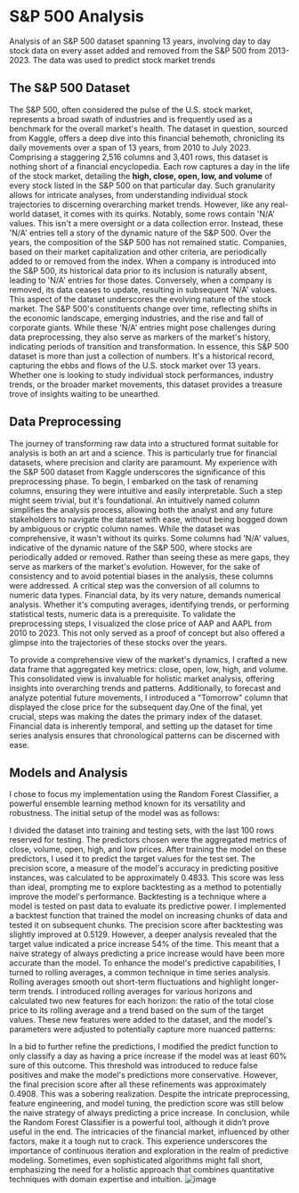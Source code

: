 # S&P 500 Analysis
Analysis of an S&amp;P 500 dataset spanning 13 years, involving day to day stock data on every asset added and removed from the S&amp;P 500 from 2013-2023. The data was used to predict stock market trends



## The S&P 500 Dataset
The S&P 500, often considered the pulse of the U.S. stock market, represents a broad swath of industries and is frequently used as a benchmark for the overall market's health. The dataset in question, sourced from Kaggle, offers a deep dive into this financial behemoth, chronicling its daily movements over a span of 13 years, from 2010 to July 2023.
Comprising a staggering 2,516 columns and 3,401 rows, this dataset is nothing short of a financial encyclopedia. Each row captures a day in the life of the stock market, detailing the **high, close, open, low, and volume** of every stock listed in the S&P 500 on that particular day. Such granularity allows for intricate analyses, from understanding individual stock trajectories to discerning overarching market trends.
However, like any real-world dataset, it comes with its quirks. Notably, some rows contain 'N/A' values. This isn't a mere oversight or a data collection error. Instead, these 'N/A' entries tell a story of the dynamic nature of the S&P 500. Over the years, the composition of the S&P 500 has not remained static. Companies, based on their market capitalization and other criteria, are periodically added to or removed from the index. When a company is introduced into the S&P 500, its historical data prior to its inclusion is naturally absent, leading to 'N/A' entries for those dates. Conversely, when a company is removed, its data ceases to update, resulting in subsequent 'N/A' values.
This aspect of the dataset underscores the evolving nature of the stock market. The S&P 500's constituents change over time, reflecting shifts in the economic landscape, emerging industries, and the rise and fall of corporate giants. While these 'N/A' entries might pose challenges during data preprocessing, they also serve as markers of the market's history, indicating periods of transition and transformation.
In essence, this S&P 500 dataset is more than just a collection of numbers. It's a historical record, capturing the ebbs and flows of the U.S. stock market over 13 years. Whether one is looking to study individual stock performances, industry trends, or the broader market movements, this dataset provides a treasure trove of insights waiting to be unearthed.





## Data Preprocessing
The journey of transforming raw data into a structured format suitable for analysis is both an art and a science. This is particularly true for financial datasets, where precision and clarity are paramount. My experience with the S&P 500 dataset from Kaggle underscores the significance of this preprocessing phase.
To begin, I embarked on the task of renaming columns, ensuring they were intuitive and easily interpretable. Such a step might seem trivial, but it's foundational. An intuitively named column simplifies the analysis process, allowing both the analyst and any future stakeholders to navigate the dataset with ease, without being bogged down by ambiguous or cryptic column names.
While the dataset was comprehensive, it wasn't without its quirks. Some columns had 'N/A' values, indicative of the dynamic nature of the S&P 500, where stocks are periodically added or removed. Rather than seeing these as mere gaps, they serve as markers of the market's evolution. However, for the sake of consistency and to avoid potential biases in the analysis, these columns were addressed.
A critical step was the conversion of all columns to numeric data types. Financial data, by its very nature, demands numerical analysis. Whether it's computing averages, identifying trends, or performing statistical tests, numeric data is a prerequisite. To validate the preprocessing steps, I visualized the close price of AAP and AAPL from 2010 to 2023. This not only served as a proof of concept but also offered a glimpse into the trajectories of these stocks over the years.

To provide a comprehensive view of the market's dynamics, I crafted a new data frame that aggregated key metrics: close, open, low, high, and volume. This consolidated view is invaluable for holistic market analysis, offering insights into overarching trends and patterns. Additionally, to forecast and analyze potential future movements, I introduced a "Tomorrow" column that displayed the close price for the subsequent day.One of the final, yet crucial, steps was making the dates the primary index of the dataset. Financial data is inherently temporal, and setting up the dataset for time series analysis ensures that chronological patterns can be discerned with ease.


## Models and Analysis
I chose to focus my implementation using the Random Forest Classifier, a powerful ensemble learning method known for its versatility and robustness. The initial setup of the model was as follows:
 
I divided the dataset into training and testing sets, with the last 100 rows reserved for testing. The predictors chosen were the aggregated metrics of close, volume, open, high, and low prices. After training the model on these predictors, I used it to predict the target values for the test set. The precision score, a measure of the model's accuracy in predicting positive instances, was calculated to be approximately 0.4833. This score was less than ideal, prompting me to explore backtesting as a method to potentially improve the model's performance.
Backtesting is a technique where a model is tested on past data to evaluate its predictive power. I implemented a backtest function that trained the model on increasing chunks of data and tested it on subsequent chunks. The precision score after backtesting was slightly improved at 0.5129. However, a deeper analysis revealed that the target value indicated a price increase 54% of the time. This meant that a naive strategy of always predicting a price increase would have been more accurate than the model.
To enhance the model's predictive capabilities, I turned to rolling averages, a common technique in time series analysis. Rolling averages smooth out short-term fluctuations and highlight longer-term trends. I introduced rolling averages for various horizons and calculated two new features for each horizon: the ratio of the total close price to its rolling average and a trend based on the sum of the target values. These new features were added to the dataset, and the model's parameters were adjusted to potentially capture more nuanced patterns:
 
In a bid to further refine the predictions, I modified the predict function to only classify a day as having a price increase if the model was at least 60% sure of this outcome. This threshold was introduced to reduce false positives and make the model's predictions more conservative.
However, the final precision score after all these refinements was approximately 0.4908. This was a sobering realization. Despite the intricate preprocessing, feature engineering, and model tuning, the prediction score was still below the naive strategy of always predicting a price increase.
In conclusion, while the Random Forest Classifier is a powerful tool, although it didn’t prove useful in the end. The intricacies of the financial market, influenced by other factors, make it a tough nut to crack. This experience underscores the importance of continuous iteration and exploration in the realm of predictive modeling. Sometimes, even sophisticated algorithms might fall short, emphasizing the need for a holistic approach that combines quantitative techniques with domain expertise and intuition.
![image](https://github.com/pistachiogod/Snp/assets/107013298/2ae243f1-71ad-4b42-8451-e0de4aed0fd6)

